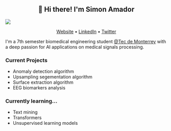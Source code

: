 <h2 align='center'>
👋 Hi there! I'm Simon Amador
</h2>

<p align="left"> <img src=https://komarev.com/ghpvc/?username=simonamador&color=lightgray />

<p align="center">
  <a href="https://sites.google.com/view/carlossimonamador/">Website</a> •
  <a href="https://www.linkedin.com/in/carlos-simon-amador-izaguirre/">LinkedIn</a> •
  <a href="https://twitter.com/samador0208">Twitter</a>
</p>

I'm a 7th semester biomedical engineering student <a href="https://tec.mx/es/profesional?utm_cmpa=0067476&utm_source=google&utm_medium=search&utm_campaign=perf&gad=1&gclid=Cj0KCQjwu-KiBhCsARIsAPztUF3zKb6PnDQjqccn8Plai6GVYy1MXd0YbcaNzC6jdxhQf3cxEKVUgioaAqHTEALw_wcB&gclsrc=aw.ds">@Tec de Monterrey</a> with a deep passion for AI applications on medical signals processing.

### Current Projects
- Anomaly detection algorithm
- Upsampling segementation algorithm
- Surface extraction algorithm
- EEG biomarkers analysis

### Currently learning...
- Text mining
- Transformers
- Unsupervised learning models
